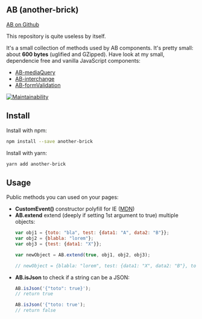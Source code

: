 ## AB (another-brick)

[AB on Github](https://github.com/lordfpx/AB)

This repository is quite useless by itself.

It's a small collection of methods used by AB components. It's pretty small: about <strong>600 bytes</strong> (uglified and GZipped). Have look at my small, dependencie free and vanilla JavaScript components:

- [AB-mediaQuery](https://github.com/lordfpx/AB-mediaQuery)
- [AB-interchange](https://github.com/lordfpx/AB-interchange)
- [AB-formValidation](https://github.com/lordfpx/AB-formValidation)

[![Maintainability](https://api.codeclimate.com/v1/badges/5e584107506e5d5e84c3/maintainability)](https://codeclimate.com/github/lordfpx/AB/maintainability)

## Install

Install with npm:
```bash
npm install --save another-brick
````

Install with yarn:
```bash
yarn add another-brick
```


## Usage

Public methods you can used on your pages:

- **CustomEvent()** constructor polyfill for IE ([MDN](https://developer.mozilla.org/en-US/docs/Web/API/CustomEvent/CustomEvent))
- **AB.extend** extend (deeply if setting 1st argument to true) multiple objects:
  ```js
  var obj1 = {toto: "bla", test: {data1: "A", data2: "B"}};
  var obj2 = {blabla: "lorem"};
  var obj3 = {test: {data1: "X"}};

  var newObject = AB.extend(true, obj1, obj2, obj3);

  // newObject = {blabla: "lorem", test: {data1: "X", data2: "B"}, toto: "bla"}
  ```
- **AB.isJson** to check if a string can be a JSON:
  ```js
  AB.isJson('{"toto": true}');
  // return true

  AB.isJson('{"toto: true');
  // return false
  ```
